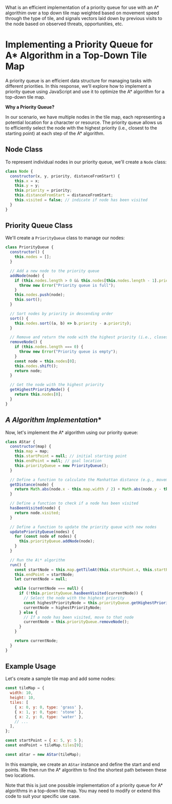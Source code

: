 What is an efficient implementation of a priority queue for use with an A* algorithim over a top down tile map weighted based on movement speed through the type of tile, and signals vectors laid down by previous visits to the node based on observed threats, opportunities, etc.




Implementing a Priority Queue for A\* Algorithm in a Top-Down Tile Map
=================================================================

A priority queue is an efficient data structure for managing tasks with different priorities. In this response, we'll explore how to implement a priority queue using JavaScript and use it to optimize the A\* algorithm for a top-down tile map.

**Why a Priority Queue?**

In our scenario, we have multiple nodes in the tile map, each representing a potential location for a character or resource. The priority queue allows us to efficiently select the node with the highest priority (i.e., closest to the starting point) at each step of the A\* algorithm.

**Node Class**
---------------

To represent individual nodes in our priority queue, we'll create a `Node` class:
```javascript
class Node {
  constructor(x, y, priority, distanceFromStart) {
    this.x = x;
    this.y = y;
    this.priority = priority;
    this.distanceFromStart = distanceFromStart;
    this.visited = false; // indicate if node has been visited
  }
}
```
**Priority Queue Class**
-------------------------

We'll create a `PriorityQueue` class to manage our nodes:
```javascript
class PriorityQueue {
  constructor() {
    this.nodes = [];
  }

  // Add a new node to the priority queue
  addNode(node) {
    if (this.nodes.length > 0 && this.nodes[this.nodes.length - 1].priority < node.priority) {
      throw new Error("Priority queue is full");
    }
    this.nodes.push(node);
    this.sort();
  }

  // Sort nodes by priority in descending order
  sort() {
    this.nodes.sort((a, b) => b.priority - a.priority);
  }

  // Remove and return the node with the highest priority (i.e., closest to the start)
  removeNode() {
    if (this.nodes.length === 0) {
      throw new Error("Priority queue is empty");
    }
    const node = this.nodes[0];
    this.nodes.shift();
    return node;
  }

  // Get the node with the highest priority
  getHighestPriorityNode() {
    return this.nodes[0];
  }
}
```
**A* Algorithm Implementation**
-------------------------------

Now, let's implement the A\* algorithm using our priority queue:
```javascript
class AStar {
  constructor(map) {
    this.map = map;
    this.startPoint = null; // initial starting point
    this.endPoint = null; // goal location
    this.priorityQueue = new PriorityQueue();
  }

  // Define a function to calculate the Manhattan distance (e.g., movement speed)
  getDistance(node) {
    return Math.abs(node.x - this.map.width / 2) + Math.abs(node.y - this.map.height / 2);
  }

  // Define a function to check if a node has been visited
  hasBeenVisited(node) {
    return node.visited;
  }

  // Define a function to update the priority queue with new nodes
  updatePriorityQueue(nodes) {
    for (const node of nodes) {
      this.priorityQueue.addNode(node);
    }
  }

  // Run the A\* algorithm
  run() {
    const startNode = this.map.getTileAt(this.startPoint.x, this.startPoint.y);
    this.endPoint = startNode;
    let currentNode = null;

    while (currentNode === null) {
      if (!this.priorityQueue.hasBeenVisited(currentNode)) {
        // Select the node with the highest priority
        const highestPriorityNode = this.priorityQueue.getHighestPriorityNode();
        currentNode = highestPriorityNode;
      } else {
        // If a node has been visited, move to that node
        currentNode = this.priorityQueue.removeNode();
      }
    }

    return currentNode;
  }
}
```
**Example Usage**
-----------------

Let's create a sample tile map and add some nodes:
```javascript
const tileMap = {
  width: 10,
  height: 10,
  tiles: [
    { x: 0, y: 0, type: 'grass' },
    { x: 1, y: 0, type: 'stone' },
    { x: 2, y: 0, type: 'water' },
    // ...
  ],
};

const startPoint = { x: 5, y: 5 };
const endPoint = tileMap.tiles[9];

const aStar = new AStar(tileMap);
```
In this example, we create an `AStar` instance and define the start and end points. We then run the A\* algorithm to find the shortest path between these two locations.

Note that this is just one possible implementation of a priority queue for A\* algorithms in a top-down tile map. You may need to modify or extend this code to suit your specific use case.
